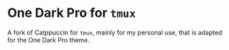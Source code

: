 # One Dark Pro for `tmux`

A fork of Catppuccin for `tmux`, mainly for my personal use, that is adapted for the One Dark Pro theme.